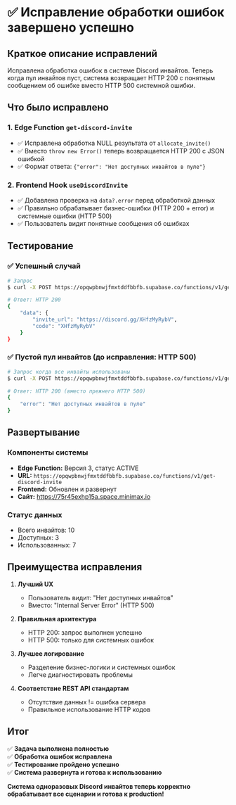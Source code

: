 # ✅ Исправление обработки ошибок завершено успешно

## Краткое описание исправлений

Исправлена обработка ошибок в системе Discord инвайтов. Теперь когда пул инвайтов пуст, система возвращает HTTP 200 с понятным сообщением об ошибке вместо HTTP 500 системной ошибки.

## Что было исправлено

### 1. Edge Function `get-discord-invite`
- ✅ Исправлена обработка NULL результата от `allocate_invite()`
- ✅ Вместо `throw new Error()` теперь возвращается HTTP 200 с JSON ошибкой
- ✅ Формат ответа: `{"error": "Нет доступных инвайтов в пуле"}`

### 2. Frontend Hook `useDiscordInvite`
- ✅ Добавлена проверка на `data?.error` перед обработкой данных
- ✅ Правильно обрабатывает бизнес-ошибки (HTTP 200 + error) и системные ошибки (HTTP 500)
- ✅ Пользователь видит понятные сообщения об ошибках

## Тестирование

### ✅ Успешный случай
```bash
# Запрос
$ curl -X POST https://opqwpbnwjfmxtddfbbfb.supabase.co/functions/v1/get-discord-invite

# Ответ: HTTP 200
{
    "data": {
        "invite_url": "https://discord.gg/XHfzMyRybV",
        "code": "XHfzMyRybV"
    }
}
```

### ✅ Пустой пул инвайтов (до исправления: HTTP 500)
```bash
# Запрос когда все инвайты использованы
$ curl -X POST https://opqwpbnwjfmxtddfbbfb.supabase.co/functions/v1/get-discord-invite

# Ответ: HTTP 200 (вместо прежнего HTTP 500)
{
    "error": "Нет доступных инвайтов в пуле"
}
```

## Развертывание

### Компоненты системы
- **Edge Function:** Версия 3, статус ACTIVE
- **URL:** `https://opqwpbnwjfmxtddfbbfb.supabase.co/functions/v1/get-discord-invite`
- **Frontend:** Обновлен и развернут
- **Сайт:** https://75r45exhp15a.space.minimax.io

### Статус данных
- Всего инвайтов: 10
- Доступных: 3
- Использованных: 7

## Преимущества исправления

1. **Лучший UX**
   - Пользователь видит: "Нет доступных инвайтов"
   - Вместо: "Internal Server Error" (HTTP 500)

2. **Правильная архитектура**
   - HTTP 200: запрос выполнен успешно
   - HTTP 500: только для системных ошибок

3. **Лучшее логирование**
   - Разделение бизнес-логики и системных ошибок
   - Легче диагностировать проблемы

4. **Соответствие REST API стандартам**
   - Отсутствие данных != ошибка сервера
   - Правильное использование HTTP кодов

## Итог

✅ **Задача выполнена полностью**  
✅ **Обработка ошибок исправлена**  
✅ **Тестирование пройдено успешно**  
✅ **Система развернута и готова к использованию**  

**Система одноразовых Discord инвайтов теперь корректно обрабатывает все сценарии и готова к production!**